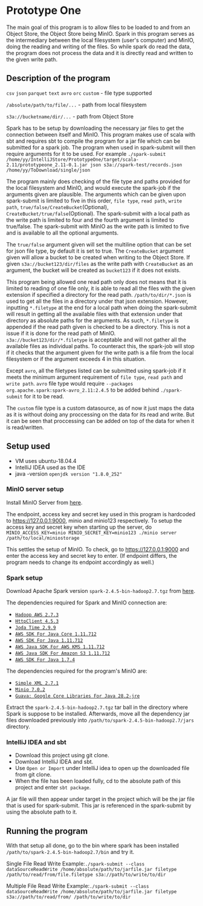 # Prototype One

The main goal of this program is to allow files to be loaded to and from an Object Store, the Object Store being MinIO. 
Spark in this program serves as the intermediary between the local filesystem (user's computer) and MinIO, doing the reading and writing of the files.
So while spark do read the data, the program does not process the data and it is directly read and written to the given write path.

## Description of the program 

`csv` `json` `parquet` `text` `avro` `orc` `custom`   - file type supported

`/absolute/path/to/file/...`  - path from local filesystem

`s3a://bucketname/dir/...`    - path from Object Store

Spark has to be setup by downloading the necessary jar files to get the connection between itself and MinIO. 
This program makes use of scala with sbt and requires sbt to compile the program for a jar file which can be submitted for a spark job.
The program when used in spark-submit will then require arguments for it to be used. For example `./spark-submit /home/yy/IntelliJStore/PrototypeOne/target/scala-2.11/prototypeone_2.11-0.1.jar json s3a://spark-test/records.json /home/yy/ToDownload/single/json`

The program mainly does checking of the file type and paths provided for the local filesystem and MinIO, and would execute the spark-job if the arguments given are plausible.
The arguments which can be given upon spark-submit is limited to five in this order, `file type`, `read path`, `write path`, `true/false/CreateBucket`(Optional), `CreateBucket/true/false`(Optional).
The spark-submit with a local path as the write path is limited to four and the fourth argument is limited to true/false.
The spark-submit with MinIO as the write path is limited to five and is available to all the optional arguments.

The `true/false` argument given will set the multiline option that can be set for json file type, by default it is set to true.
The `CreateBucket` argument given will allow a bucket to be created when writing to the Object Store. 
If given `s3a://bucket123/dir/files` as the write path with `CreateBucket` as an argument, the bucket will be created as `bucket123` if it does not exists.

This program being allowed one read path only does not means that it is limited to reading of one file only, it is able to read all the files with the given extension if specified a directory for the read path.
`/path/to/dir/*.json` is used to get all the files in a directory under that json extension. 
However, inputting `*.filetype` at the end for a local path when doing the spark-submit will result in getting all the available files with that extension under that directory as absolute paths for the arguments. 
As such, `*.filetype` is appended if the read path given is checked to be a directory. 
This is not a issue if it is done for the read path of MinIO. `s3a://bucket123/dir/*.filetype` is acceptable and will not gather all the available files as individual paths.
To counteract this, the spark-job will stop if it checks that the argument given for the write path is a file from the local filesystem or if the argument exceeds 4 in this situation.

Except `avro`, all the filetypes listed can be submitted using spark-job if it meets the minimum argument requirement of `file type`, `read path` and `write path`.
`avro` file type would require `--packages org.apache.spark:spark-avro_2.11:2.4.5` to be added behind `./spark-submit` for it to be read.

The `custom` file type is a custom datasource, as of now it just maps the data as it is without doing any proccessing on the data for its read and write.
But it can be seen that proccessing can be added on top of the data for when it is read/written.

## Setup used

- VM uses ubuntu-18.04.4
- IntelliJ IDEA used as the IDE
- java -version `openjdk version "1.8.0_252"`

### MinIO server setup
Install MinIO Server from [here](https://docs.min.io/docs/minio-quickstart-guide).

The endpoint, access key and secret key used in this program is hardcoded to https://127.0.0.1:9000, minio and minio123 respectively.
To setup the access key and secret key when starting up the server, do `MINIO_ACCESS_KEY=minio MINIO_SECRET_KEY=minio123 ./minio server /path/to/local/miniostorage`

This settles the setup of MinIO. To check, go to https://127.0.0.1:9000 and enter the access key and secret key to enter.
(If endpoint differs, the program needs to change its endpoint accordingly as well.)

### Spark setup
Download Apache Spark version `spark-2.4.5-bin-hadoop2.7.tgz` from [here](https://spark.apache.org/downloads.html).

The dependencies required for Spark and MinIO connection are:
  - [`Hadoop AWS 2.7.3`](https://mvnrepository.com/artifact/org.apache.hadoop/hadoop-aws/2.7.3)
  - [`HttpClient 4.5.3`](https://mvnrepository.com/artifact/org.apache.httpcomponents/httpclient/4.5.3)
  - [`Joda Time 2.9.9`](https://mvnrepository.com/artifact/joda-time/joda-time/2.9.9)
  - [`AWS SDK For Java Core 1.11.712`](https://mvnrepository.com/artifact/com.amazonaws/aws-java-sdk-core/1.11.712)
  - [`AWS SDK For Java 1.11.712`](https://mvnrepository.com/artifact/com.amazonaws/aws-java-sdk/1.11.712)
  - [`AWS Java SDK For AWS KMS 1.11.712`](http://mvnrepository.com/artifact/com.amazonaws/aws-java-sdk-kms/1.11.712)
  - [`AWS Java SDK For Amazon S3 1.11.712`](https://mvnrepository.com/artifact/com.amazonaws/aws-java-sdk-s3/1.11.712)
  - [`AWS SDK For Java 1.7.4`](https://mvnrepository.com/artifact/com.amazonaws/aws-java-sdk/1.7.4)

The dependencies required for the program's MinIO are:
  - [`Simple XML 2.7.1`](https://mvnrepository.com/artifact/org.simpleframework/simple-xml/2.7.1)
  - [`Minio 7.0.2`](https://mvnrepository.com/artifact/io.minio/minio/7.0.2)
  - [`Guava: Google Core Libraries For Java 28.2-jre`](https://mvnrepository.com/artifact/com.google.guava/guava/28.2-jre)
  
Extract the `spark-2.4.5-bin-hadoop2.7.tgz` tar ball in the directory where Spark is suppose to be installed. 
Afterwards, move all the dependency jar files downloaded previously into `/path/to/spark-2.4.5-bin-hadoop2.7/jars` directory.

### IntelliJ IDEA and sbt
- Download this project using git clone.
- Download IntelliJ IDEA and sbt.
- Use `Open or Import` under IntelliJ idea to open up the downloaded file from git clone.
- When the file has been loaded fully, cd to the absolute path of this project and enter `sbt package`.

A jar file will then appear under target in the project which will be the jar file that is used for spark-submit.
This jar is referenced in the spark-submit by using the absolute path to it.

## Running the program
With that setup all done, go to the bin where spark has been installed `/path/to/spark-2.4.5-bin-hadoop2.7/bin` and try it.

Single File Read Write Example:`./spark-submit --class dataSourceReadWrite /home/absolute/path/to/jarfile.jar filetype /path/to/read/from/file.filetype s3a://path/to/write/to/dir`

Multiple File Read Write Example:`./spark-submit --class dataSourceReadWrite /home/absolute/path/to/jarfile.jar filetype s3a://path/to/read/from/ /path/to/write/to/dir`



 

